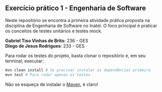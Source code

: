 ## Exercício prático 1 - Engenharia de Software

Neste repositório se encontra a primeira atividade prática proposta na disciplina de 
Engenharia de Software no Inatel. O foco principal é praticar os conceitos de testes
unitários e testes mock.

**Gabriel Tiso Vinhas de Brito**: 236 - GES <br/>
**Diego de Jesus Rodrigues**: 233 - GES

Para rodar os testes do projeto, basta clonar o repositório e, em seu terminal, executar:

```bash
mvn clean install # Se precisar instalar as dependências primeiro
mvn test # Para rodar apenas os testes
```

Não se esqueça de instalar o [Maven](https://maven.apache.org/install.html), é claro!
